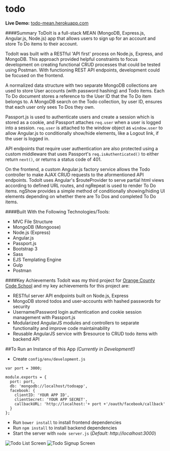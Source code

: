 # todo
**Live Demo:** [todo-mean.herokuapp.com](http://todo-mean.herokuapp.com/)

####Summary
ToDoIt is a full-stack MEAN (MongoDB, Express.js, Angular.js, Node.js) app that allows users to sign up for an account and store To Do items to their account.

TodoIt was built with a RESTful 'API first' process on Node.js, Express, and MongoDB. This approach provided helpful constraints to focus development on creating functional CRUD processes that could be tested using Postman. With functioning REST API endpoints, development could be focused on the frontend.

A normalized data structure with two separate MongoDB collections are used to store User accounts (with password hashing) and Todo items. Each To Do document stores a reference to the User ID that the To Do item belongs to. A MongoDB search on the Todo collection, by user ID, ensures that each user only sees To Dos they own.

Passport.js is used to authenticate users and create a session which is stored as a cookie, and Passport attaches `req.user` when a user is logged into a session. `req.user` is attached to the window object as `window.user` to allow Angular.js to conditionally show/hide elements, like a Logout link, if the user is logged in. 

API endpoints that require user authentication are also protected using a custom middleware that uses Passport's `req.isAuthenticated()` to either return `next()`, or returns a status code of 401.

On the frontend, a custom Angular.js factory service allows the Todo controller to make AJAX CRUD requests to the aformentioned API endpoints. TodoIt uses Angular's $routeProvider to serve partial html views according to defined URL routes, and ngRepeat is used to render To Do items. ngShow provides a simple method of conditionally showing/hiding UI elements depending on whether there are To Dos and completed To Do items.


####Built With the Following Technologies/Tools:
- MVC File Structure
- MongoDB (Mongoose)
- Node.js (Express)
- Angular.js
- Passport.js
- Bootstrap 3
- Sass
- EJS Templating Engine
- Gulp
- Postman

####Key Achievements
TodoIt was my third project for [Orange County Code School](https://www.orangecountycodeschool.com) and my key achievements for this project are: 
- RESTful server API endpoints built on Node.js, Express
- MongoDB stored todos and user-accounts with hashed passwords for security
- Username/Password login authentication and cookie session management with Passport.js
- Modularized AngularJS modules and controllers to separate functionality and improve code maintainability
- Reusable AngularJS service with $resource to CRUD todo items with backend API

##To Run an Instance of this App
*(Currently in Development!)*

- Create `config/env/development.js`

```
var port = 3000;

module.exports = {
  port: port,
  db: 'mongodb://localhost/todoapp',
  facebook: {
    clientID: 'YOUR APP ID',
    clientSecret: 'YOUR APP SECRET',
    callbackURL: 'http://localhost:'+ port +'/oauth/facebook/callback'
  }
};
```

- Run `bower install` to install frontend dependencies
- Run `npm install` to install backend dependencies
- Start the server with `node server.js` (*Default: http://localhost:3000*)

![Todo List Screen](http://res.cloudinary.com/leungd/image/upload/v1486945775/github/todo-1.png)
![Todo Signup Screen](http://res.cloudinary.com/leungd/image/upload/v1486945775/github/todo-2.png)
